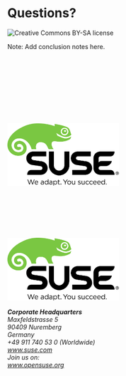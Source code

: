 <!-- .slide: data-state="break" data-menu-title="Q & A" -->
# Questions?


<!-- .slide: data-menu-title="License" -->
<img src="images/by-sa.svg"
     alt="Creative Commons BY-SA license"
     class="full-slide" />

Note: Add conclusion notes here.


<!-- .slide: data-menu-title="SUSE logo" data-state="blank-slide" -->
<img src="images/SUSE/SUSE-logo-2.svg"
     alt="SUSE&reg; logo"
     style="width: 50%; height: 50%; margin-top: 150px;"
     class="full-slide" />


<!-- .slide: data-menu-title="SUSE logo / contact info" data-state="normal" -->
<img src="images/SUSE/SUSE-logo-2.svg"
     alt="SUSE&reg; logo"
     style="width: 50%; height: 50%; margin-top: 100px;"
     class="full-slide" />

<div class="contact-info">
    <address>
        <b>Corporate Headquarters</b><br />
        Maxfeldstrasse 5 <br />
        90409 Nuremberg  <br />
        Germany
    </address>
    <address>
        +49 911 740 53 0 (Worldwide) <br />
        <a href="http://www.suse.com/">www.suse.com</a>
    </address>
    <address>
        Join us on: <br />
        <a href="http://www.opensuse.org/">www.opensuse.org</a>
    </address>
</div>
